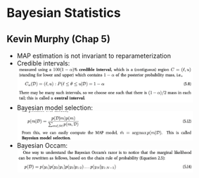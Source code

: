 # Bayesian Statistics

## Kevin Murphy (Chap 5)
- MAP estimation is not invariant to reparameterization
- Credible intervals:\
	<img src="/Bayes/images/cred-int.png" alt="drawing" width="400"/>
- Bayesian model selection:\
	<img src="/Bayes/images/bayes-model-select.png" alt="drawing" width="400"/>
- Bayesian Occam:\
	<img src="/Bayes/images/bayes-occam.png" alt="drawing" width="400"/>
